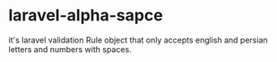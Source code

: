 # laravel-alpha-sapce
it's laravel validation Rule object that only accepts english and persian letters and numbers with spaces.

